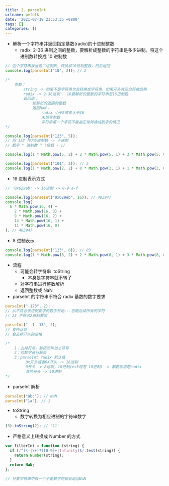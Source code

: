 ```yaml
---
title: 2. parseInt
urlname: pvfefk
date: '2021-07-18 21:53:35 +0800'
tags: []
categories: []
---
```


- 解析一个字符串并返回指定基数(radix)的十进制整数
  - radix  2-36 进制之间的整数，要解析成整数的字符串是多少进制。将这个进制数转换成 10 进制数

```javascript
// 这个字符串被当做二进制数，转换成10进制整数，然后返回
console.log(parseInt("10", 2)); // 2

/*
	参数：
		string -> 如果不是字符串也会转换成字符串，如果开头有空白将被忽略
		radix -> 2-36进制   16要解析的整数的字符串是16进制数
		返回值：
			能解析的返回的整数
			返回NaN：
				radix 小于2或者大于36
				未填写参数
				字符串第一个字符不能被正常转换成数字的情况
*/
```

```javascript
console.log(parseInt("123", 5));
// 将'123'作为5进制数 -> 十进制
// 数字 * 进制数 ^ (位数 - 1)

console.log(1 * Math.pow(5, 2) + 2 * Math.pow(5, 1) + 3 * Math.pow(5, 0)); // 38

console.log(parseInt("101", 2)); // 5
console.log(1 * Math.pow(2, 2) + 0 * Math.pow(2, 1) + 1 * Math.pow(2, 0)); // 5
```

- 16 进制表示方式

```javascript
// '0x629eb' -> 16进制 -> 0-9 a-f

console.log(parseInt("0x629eb", 16)); // 403947
console.log(
  6 * Math.pow(16, 4) +
    2 * Math.pow(16, 3) +
    9 * Math.pow(16, 2) +
    14 * Math.pow(16, 1) +
    11 * Math.pow(16, 0)
); // 403947
```

- 8 进制表示

```javascript
console.log(parseInt("123", 8)); // 83
console.log(1 * Math.pow(8, 2) + 2 * Math.pow(8, 1) + 3 * Math.pow(8, 0)); // 83
```

- 流程
  - 可能会转字符串  toString
    - 本身是字符串就不转了
  - 对字符串进行整数解析
  - 返回整数或 NaN
- parseInt 的字符串不符合 radix 基数的数字要求

```javascript
parseInt("-123", 2);
// 从不符合该进制要求的数字开始---忽略后续所有的字符
// 23 不符合2进制要求

parseInt(" -1  13", 2);
// 支持正负
// 会去掉开头的空格

/*
	1：去掉符号，解析完毕加上符号
	2：对数字进行解析
	3：parseInt radix 默认值
		 0x开头或者0X开头 -> 16进制
		 0开头 -> 8进制，10进制(es5规范 10进制) -> 都要写清楚radix
		 其他开头 -> 10进制
*/
```

- parseInt 解析

```javascript
parseInt("abc"); // NaN
parseInt("1a"); // 1
```

- toString
  - 数字转换为相应进制的字符串数字

```javascript
(3).toString(2); // '11'
```

- 严格意义上转换成 Number 的方式

```javascript
var filterInt = function (string) {
  if (/^(\-|\+)?([0-9]+|Infinity)$/.test(string)) {
    return Number(string);
  }
  return NaN;
};

// 只要字符串中有一个不是数字的都会返回NaN
```
